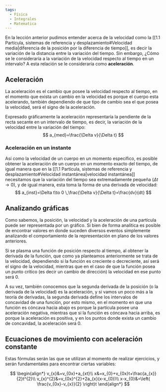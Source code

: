 ```yaml
---
tags:
  - Física
  - Integrales
  - Matematica
---
```

En la lección anterior pudimos entender acerca de la velocidad como la [[1.1 Partícula, sistemas de referencia y desplazamiento#Velocidad media|diferencia de la posición por la diferencia de tiempo]], es decir la variación de la distancia entre la variación del tiempo.
Sin embargo, ¿Cómo se le consideraría a la variación de la velocidad respecto al tiempo en un intervalo? A esta relación se le consideraría como **aceleración**.

## Aceleración

La aceleración es el cambio que posee la velocidad respecto al tiempo, en el momento que exista un cambio en la velocidad es porque el cuerpo esta acelerando, también dependiendo de que tipo de cambio sea el que posea la velocidad, será el signo de la aceleración.

Expresado gráficamente la aceleración representaría la pendiente de la recta secante en un intervalo de tiempo, es decir, la variación de la velocidad entre la variación del tiempo:
$$
a_{med}=\frac{\Delta v}{\Delta t}
$$
### Aceleración en un instante

Así como la velocidad de un cuerpo en un momento específico, es posible obtener la aceleración de un cuerpo en un momento exacto del tiempo, de igual manera que en la [[1.1 Partícula, sistemas de referencia y desplazamiento#Velocidad instantánea|velocidad instantánea]] necesitamos que la variación del tiempo sea extremadamente pequeña ($\Delta t \to 0$), y de igual manera, esta toma la forma de una derivada de velocidad:
$$
a_{inst}=\Delta t\to 0 \,\frac{\Delta v}{\Delta t}=\frac{dv}{dt}
$$

## Analizando gráficas

Como sabemos, la posición, la velocidad y la aceleración de una partícula puede ser representada por un gráfico. Si bien de forma analítica es posible de encontrar valores en donde suceden diversos eventos simplemente analizando el comportamiento de la representación en plano de los valores anteriores.

Si se plasma una función de posición respecto al tiempo, al obtener la derivada de la función, que como ya planteamos anteriormente se trata de la velocidad, dependiendo si la función es creciente o decreciente, así será el signo de la velocidad, mientras que en el caso de que la función posea un punto crítico (es decir un cambio de dirección) la velocidad en ese punto será 0.

A su vez, también conocemos que la segunda derivada de la posición (o la derivada de la velocidad) es la aceleración, y si vamos un poco más a la teoría de derivadas, la segunda derivada define los intervalos de concavidad de una función, por esto mismo, en el momento en que una función es cóncava hacia abajo es porque la partícula posee una aceleración negativa, mientras que si la función es cóncava hacia arriba, es porque la aceleración es positiva, y en los puntos donde exista un cambio de concavidad, la aceleración será 0.

## Ecuaciones de movimiento con aceleración constante

Estas fórmulas serán las que se utilizan al momento de realizar ejercicios, y serán fundamentales para encontrar ciertas variables:

$$
\begin{align*}
v_{x}&=v_{0x}+a_{xt}\\
x&=x_{0}+v_{0x}t+\frac{a_{x}}{2}t^{2}\\
v_{x}^{2}&=v_{0x}^{2}+2a_{x}(x-x_{0})\\
x-x_{0}&=\left( \frac{v_{0x}-v_{x}}{2} \right)t
\end{align*}
$$
